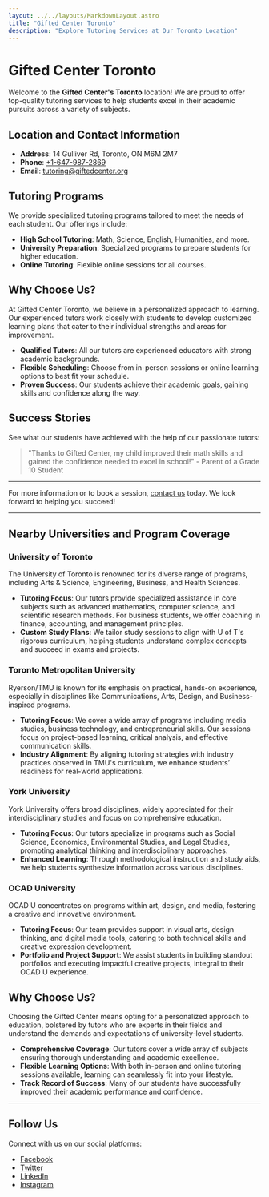 ```yaml
---
layout: ../../layouts/MarkdownLayout.astro
title: "Gifted Center Toronto"
description: "Explore Tutoring Services at Our Toronto Location"
---
```


# Gifted Center Toronto

Welcome to the **Gifted Center's Toronto** location! We are proud to offer top-quality tutoring services to help students excel in their academic pursuits across a variety of subjects.

## Location and Contact Information

- **Address**: 14 Gulliver Rd, Toronto, ON M6M 2M7
- **Phone**: [+1-647-987-2869](tel:+16479872869)
- **Email**: [tutoring@giftedcenter.org](mailto:tutoring@giftedcenter.org)

## Tutoring Programs

We provide specialized tutoring programs tailored to meet the needs of each student. Our offerings include:

- **High School Tutoring**: Math, Science, English, Humanities, and more.
- **University Preparation**: Specialized programs to prepare students for higher education.
- **Online Tutoring**: Flexible online sessions for all courses.

## Why Choose Us?

At Gifted Center Toronto, we believe in a personalized approach to learning. Our experienced tutors work closely with students to develop customized learning plans that cater to their individual strengths and areas for improvement.

- **Qualified Tutors**: All our tutors are experienced educators with strong academic backgrounds.
- **Flexible Scheduling**: Choose from in-person sessions or online learning options to best fit your schedule.
- **Proven Success**: Our students achieve their academic goals, gaining skills and confidence along the way.

## Success Stories

See what our students have achieved with the help of our passionate tutors:

> "Thanks to Gifted Center, my child improved their math skills and gained the confidence needed to excel in school!" - Parent of a Grade 10 Student

---

For more information or to book a session, [contact us](mailto:tutoring@giftedcenter.org) today. We look forward to helping you succeed!

---


## Nearby Universities and Program Coverage

### University of Toronto

The University of Toronto is renowned for its diverse range of programs, including Arts & Science, Engineering, Business, and Health Sciences.

- **Tutoring Focus**: Our tutors provide specialized assistance in core subjects such as advanced mathematics, computer science, and scientific research methods. For business students, we offer coaching in finance, accounting, and management principles.
- **Custom Study Plans**: We tailor study sessions to align with U of T's rigorous curriculum, helping students understand complex concepts and succeed in exams and projects.

### Toronto Metropolitan University


Ryerson/TMU is known for its emphasis on practical, hands-on experience, especially in disciplines like Communications, Arts, Design, and Business-inspired programs.

- **Tutoring Focus**: We cover a wide array of programs including media studies, business technology, and entrepreneurial skills. Our sessions focus on project-based learning, critical analysis, and effective communication skills.
- **Industry Alignment**: By aligning tutoring strategies with industry practices observed in TMU's curriculum, we enhance students’ readiness for real-world applications.

### York University

York University offers broad disciplines, widely appreciated for their interdisciplinary studies and focus on comprehensive education. 

- **Tutoring Focus**: Our tutors specialize in programs such as Social Science, Economics, Environmental Studies, and Legal Studies, promoting analytical thinking and interdisciplinary approaches.
- **Enhanced Learning**: Through methodological instruction and study aids, we help students synthesize information across various disciplines.

### OCAD University

OCAD U concentrates on programs within art, design, and media, fostering a creative and innovative environment.

- **Tutoring Focus**: Our team provides support in visual arts, design thinking, and digital media tools, catering to both technical skills and creative expression development.
- **Portfolio and Project Support**: We assist students in building standout portfolios and executing impactful creative projects, integral to their OCAD U experience.

## Why Choose Us?

Choosing the Gifted Center means opting for a personalized approach to education, bolstered by tutors who are experts in their fields and understand the demands and expectations of university-level students.

- **Comprehensive Coverage**: Our tutors cover a wide array of subjects ensuring thorough understanding and academic excellence.
- **Flexible Learning Options**: With both in-person and online tutoring sessions available, learning can seamlessly fit into your lifestyle.
- **Track Record of Success**: Many of our students have successfully improved their academic performance and confidence.

---
## Follow Us

Connect with us on our social platforms:

- [Facebook](https://facebook.com/giftedtutoring)
- [Twitter](https://twitter.com/giftedtutoring)
- [LinkedIn](https://linkedin.com/company/giftedcenter)
- [Instagram](https://instagram.com/giftedcenter)